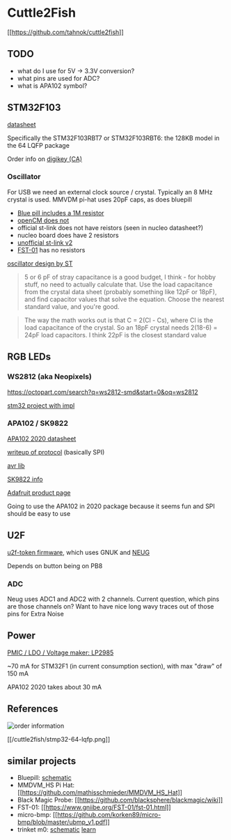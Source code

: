 # Cuttle2Fish

[[https://github.com/tahnok/cuttle2fish]]

## TODO

 - what do I use for 5V -> 3.3V conversion?
 - what pins are used for ADC?
 - what is APA102 symbol?

## STM32F103

[datasheet](/cuttle2fish/stm32f103c8.pdf)

Specifically the STM32F103RBT7 or STM32F103RBT6: the 128KB model in the 64 LQFP package

Order info on [digikey (CA)](https://www.digikey.ca/product-detail/en/stmicroelectronics/STM32F103RBT7/497-11526-ND/2035337)

### Oscillator

For USB we need an external clock source / crystal. Typically an 8 MHz crystal is used. MMVDM pi-hat uses 20pF caps, as does bluepill

 - [Blue pill includes a 1M resistor](https://wiki.stm32duino.com/images/c/c1/Vcc-gnd.com-STM32F103C8-schematic.pdf)
 - [openCM does not](http://support.robotis.com/en/baggage_files/opencm/opencm904_rev_10_final_schematic.pdf)
 - official st-link does not have reistors (seen in nucleo datasheet?)
 - nucleo board does have 2 resistors
 - [unofficial st-link v2](http://www.micromouseonline.com/wp/wp-content/uploads/2014/01/mini-st-link-v2.png)
 - [FST-01](https://www.gniibe.org/images/FST-01/Fst-01-schematic.png) has no resistors

[oscillator design by ST](https://www.st.com/content/ccc/resource/technical/document/application_note/c6/eb/5e/11/e3/69/43/eb/CD00221665.pdf/files/CD00221665.pdf/jcr:content/translations/en.CD00221665.pdf)

> 5 or 6 pF of stray capacitance is a good budget, I think - for hobby stuff, no need to actually calculate that. Use the load capacitance from the crystal data sheet (probably something like 12pF or 18pF), and find capacitor values that solve the equation. Choose the nearest standard value, and you're good.

> The way the math works out is that C = 2(Cl - Cs), where Cl is the load capacitance of the crystal. So an 18pF crystal needs 2(18-6) = 24pF load capacitors. I think 22pF is the closest standard value

## RGB LEDs

### WS2812 (aka Neopixels)

https://octopart.com/search?q=ws2812-smd&start=0&oq=ws2812

[stm32 project with impl](https://github.com/hwhw/stm32-projects)

### APA102 / SK9822

[APA102 2020 datasheet](http://www.led-color.com/upload/201604/APA102-2020%20SMD%20LED.pdf)

[writeup of protocol](https://cpldcpu.wordpress.com/2014/08/27/apa102/) (basically SPI)

[avr lib](https://github.com/cpldcpu/light_ws2812/tree/master/light_apa102_AVR)

[SK9822 info](https://cpldcpu.wordpress.com/2016/12/13/sk9822-a-clone-of-the-apa102/)

[Adafruit product page](https://www.adafruit.com/product/3341)

Going to use the APA102 in 2020 package because it seems fun and SPI should be easy to use

## U2F

[u2f-token firmware](https://github.com/gl-sergei/u2f-token), which uses GNUK and [NEUG](https://www.gniibe.org/memo/development/gnuk/rng/neug.html)

Depends on button being on PB8

### ADC

Neug uses ADC1 and ADC2 with 2 channels. Current question, which pins are those channels on? Want to have nice long wavy traces out of those pins for Extra Noise

## Power

[PMIC / LDO / Voltage maker: LP2985](https://www.digikey.ca/product-detail/en/texas-instruments/LP2985-33DBVR/296-18476-1-ND/809911)

~70 mA for STM32F1 (in current consumption section), with max "draw" of 150 mA

APA102 2020 takes about 30 mA

## References

![order information](https://i.imgur.com/LTHdG1Q.png)

[[/cuttle2fish/stmp32-64-lqfp.png]]

## similar projects

 - Bluepill: [schematic](https://wiki.stm32duino.com/images/c/c1/Vcc-gnd.com-STM32F103C8-schematic.pdf)
 - MMDVM_HS Pi Hat: [[https://github.com/mathisschmieder/MMDVM_HS_Hat]]
 - Black Magic Probe: [[https://github.com/blacksphere/blackmagic/wiki]]
 - FST-01: [[https://www.gniibe.org/FST-01/fst-01.html]]
 - micro-bmp: [[https://github.com/korken89/micro-bmp/blob/master/ubmp_v1.pdf]]
 - trinket m0: [schematic](https://cdn-learn.adafruit.com/assets/assets/000/045/723/original/adafruit_products_schem.png?1503525048) [learn](https://learn.adafruit.com/adafruit-trinket-m0-circuitpython-arduino/downloads)

